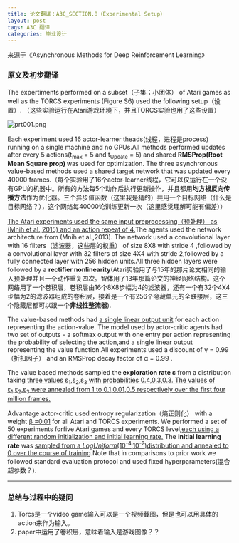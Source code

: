 ```yaml
---
title: 论文翻译：A3C_SECTION.8（Experimental Setup）
layout: post
tags: A3C 翻译
categories: 毕业设计
---
```

来源于《Asynchronous Methods for Deep Reinforcement Learning》

### 原文及初步翻译

The expertiments performed on a subset（子集；小团体） of Atari games as well as the TORCS experiments (Figure S6) used the following setup（设置）. （这些实验运行在Atari游戏环境下，并且TORCS实验也用了这些设置）

![prt001.png](https://i.loli.net/2019/02/27/5c75f5b528743.png)

Each experiment used 16 actor-learner theads(线程，进程是process) running on a single machine and no GPUs.All methods performed updates after every 5 actions(t<sub>max</sub> = 5 and t<sub>Update</sub> = 5) and shared <b>RMSProp(Root Mean Square prop) </b>was used for optimization. The three asynchronous value-based methods used a shared target network that was updated every 40000 frames.（每个实验用了16个actor-learner线程，它可以仅运行在一个没有GPU的机器中。所有的方法每5个动作后执行更新操作，并且都用<b>均方根反向传播方法</b>作为优化器。三个异步值函数（这里我是猜的）共用一个目标网络（什么是目标网络？），这个网络每40000论训练更新一次（这里感觉理解可能有偏差））

<u>The Atari experiments used the same input preprocessing（预处理） as (Mnih et al.,2015) and an action repeat of 4.</u>The agents used the network architecture from (Mnih et al.,2013). The network used a convolutional layer with 16 filters（滤波器，这些层的权重） of size 8X8 with stride 4 ,followed by a convolutional layer with 32 filters of size 4X4 with stride 2,followed by a fully connected layer with 256 hidden units.All three hidden layers were followed by a <b>rectifier nonlinearity</b>(Atari实验用了与15年的那片论文相同的输入预处理并且一个动作重复四次。智体用了13年那篇论文的神经网络结构。这个网络用了一个卷积层，卷积层由16个8X8步幅为4的滤波器，还有一个有32个4X4步幅为2的滤波器组成的卷积层，接着是一个有256个隐藏单元的全联接层，这三个隐藏层都可以跟一个<b>非线性整流器</b>).

The value-based methods had <u>a single linear output unit</u> for each action representing the action-value. The model used by actor-critic agents had two set of outputs - a softmax output with one entry per action representing the probability of selecting the action,and a single linear output representing the value function.All experiments used a discount of γ = 0.99 （折扣因子） and an RMSProp decay factor of α = 0.99 . 

The value based methods sampled the<b> exploration rate ε</b> from a distribution taking<u> three values ε<sub>1</sub>,ε<sub>2</sub>,ε<sub>3</sub> with probabilities 0.4,0.3,0.3. The values of ε<sub>1</sub>,ε<sub>2</sub>,ε<sub>3</sub> were annealed from 1 to 0.1,0.01,0.5 respectively over the first four million frames.</u>

Advantage actor-critic used entropy regularization（熵正则化） with a weight <u>β =0.01</u> for all Atari and TORCS experiments. We performed a set of 50 experiments forfive Atari games and every TORCS level,<u>each using a different random initialization and initial learning rate.</u> The <b>initial learning rate</b> was <u>sampled from a *LogUniform*(10<sup>-4</sup>,10<sup>-2</sup>)distribution and annealed to 0 over the course of training</u>.Note that in comparisons to prior work we followed standard evaluation protocol and used fixed hyperparameters(混合超参数？).

-----
### 总结与过程中的疑问

1. Torcs是一个video game输入可以是一个视频截图，但是也可以用具体的action来作为输入。
2. paper中运用了卷积层，意味着输入是游戏图像？？